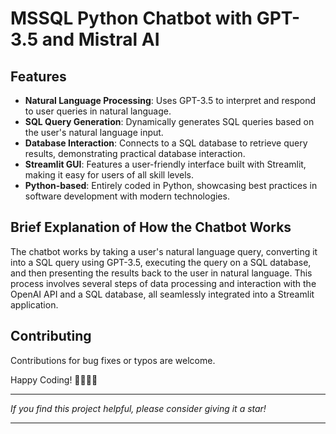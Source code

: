 # MSSQL Python Chatbot with GPT-3.5 and Mistral AI


## Features
- **Natural Language Processing**: Uses GPT-3.5 to interpret and respond to user queries in natural language.
- **SQL Query Generation**: Dynamically generates SQL queries based on the user's natural language input.
- **Database Interaction**: Connects to a SQL database to retrieve query results, demonstrating practical database interaction.
- **Streamlit GUI**: Features a user-friendly interface built with Streamlit, making it easy for users of all skill levels.
- **Python-based**: Entirely coded in Python, showcasing best practices in software development with modern technologies.

## Brief Explanation of How the Chatbot Works

The chatbot works by taking a user's natural language query, converting it into a SQL query using GPT-3.5, executing the query on a SQL database, and then presenting the results back to the user in natural language. This process involves several steps of data processing and interaction with the OpenAI API and a SQL database, all seamlessly integrated into a Streamlit application.



## Contributing
 Contributions for bug fixes or typos are welcome.

Happy Coding! 🚀👨‍💻🤖

---

*If you find this project helpful, please consider giving it a star!*

---
